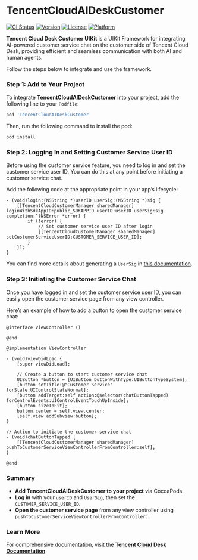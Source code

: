 
# TencentCloudAIDeskCustomer

[![CI Status](https://img.shields.io/travis/24520036/TencentCloudAIDeskCustomer.svg?style=flat)](https://travis-ci.org/24520036/TencentCloudAIDeskCustomer)
[![Version](https://img.shields.io/cocoapods/v/TencentCloudAIDeskCustomer.svg?style=flat)](https://cocoapods.org/pods/TencentCloudAIDeskCustomer)
[![License](https://img.shields.io/cocoapods/l/TencentCloudAIDeskCustomer.svg?style=flat)](https://cocoapods.org/pods/TencentCloudAIDeskCustomer)
[![Platform](https://img.shields.io/cocoapods/p/TencentCloudAIDeskCustomer.svg?style=flat)](https://cocoapods.org/pods/TencentCloudAIDeskCustomer)


**Tencent Cloud Desk Customer UIKit** is a UIKit Framework for integrating AI-powered customer service chat on the customer side of Tencent Cloud Desk, providing efficient and seamless communication with both AI and human agents.


Follow the steps below to integrate and use the framework.

### Step 1: Add to Your Project

To integrate **TencentCloudAIDeskCustomer** into your project, add the following line to your `Podfile`:

```ruby
pod 'TencentCloudAIDeskCustomer'
```

Then, run the following command to install the pod:

```bash
pod install
```

### Step 2: Logging In and Setting Customer Service User ID

Before using the customer service feature, you need to log in and set the customer service user ID. You can do this at any point before initiating a customer service chat.

Add the following code at the appropriate point in your app’s lifecycle:

```objc
- (void)login:(NSString *)userID userSig:(NSString *)sig {
    [[TencentCloudCustomerManager sharedManager] loginWithSdkAppID:public_SDKAPPID userID:userID userSig:sig completion:^(NSError *error) {
        if (!error) {
            // Set customer service user ID after login
            [[TencentCloudCustomerManager sharedManager] setCustomerServiceUserID:CUSTOMER_SERVICE_USER_ID];
        }
    }];
}
```

You can find more details about generating a `UserSig` in [this documentation](https://www.tencentcloud.com/document/product/1047/34385).

### Step 3: Initiating the Customer Service Chat

Once you have logged in and set the customer service user ID, you can easily open the customer service page from any view controller.

Here’s an example of how to add a button to open the customer service chat:

```objc
@interface ViewController ()

@end

@implementation ViewController

- (void)viewDidLoad {
    [super viewDidLoad];
    
    // Create a button to start customer service chat
    UIButton *button = [UIButton buttonWithType:UIButtonTypeSystem];
    [button setTitle:@"Customer Service" forState:UIControlStateNormal];
    [button addTarget:self action:@selector(chatButtonTapped) forControlEvents:UIControlEventTouchUpInside];
    [button sizeToFit];
    button.center = self.view.center;
    [self.view addSubview:button];
}

// Action to initiate the customer service chat
- (void)chatButtonTapped {
    [[TencentCloudCustomerManager sharedManager] pushToCustomerServiceViewControllerFromController:self];
}

@end
```

### Summary

- **Add TencentCloudAIDeskCustomer to your project** via CocoaPods.
- **Log in** with your `userID` and `UserSig`, then set the `CUSTOMER_SERVICE_USER_ID`.
- **Open the customer service page** from any view controller using `pushToCustomerServiceViewControllerFromController:`.


### Learn More

For comprehensive documentation, visit the [**Tencent Cloud Desk Documentation**](https://www.tencentcloud.com/document/product/1047/63268).

